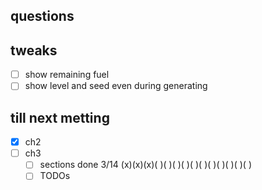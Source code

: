 ## questions


## tweaks
- [ ] show remaining fuel
- [ ] show level and seed even during generating

## till next metting
- [x] ch2
- [ ] ch3
    - [ ] sections done 3/14 (x)(x)(x)( )( )( )( )( )( )( )( )( )( )( )
    - [ ] TODOs
